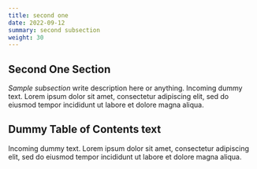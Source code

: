 ```yaml
---
title: second one
date: 2022-09-12
summary: second subsection
weight: 30
---
```


## Second One Section

_Sample subsection_ write description here or anything. Incoming dummy text. Lorem ipsum dolor sit amet, consectetur adipiscing elit, sed do eiusmod tempor incididunt ut labore et dolore magna aliqua. 

## Dummy Table of Contents text

Incoming dummy text. Lorem ipsum dolor sit amet, consectetur adipiscing elit, sed do eiusmod tempor incididunt ut labore et dolore magna aliqua.